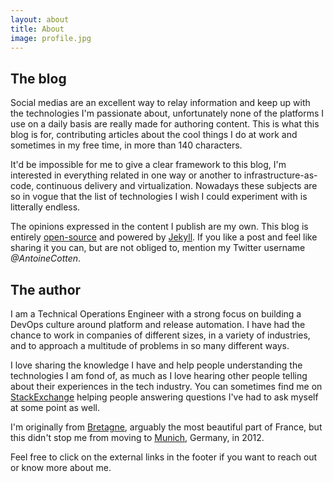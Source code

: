 ```yaml
---
layout: about
title: About
image: profile.jpg
---
```


## The blog

Social medias are an excellent way to relay information and keep up with the technologies I'm passionate about,
unfortunately none of the platforms I use on a daily basis are really made for authoring content. This is what this blog
is for, contributing articles about the cool things I do at work and sometimes in my free time, in more than 140
characters.

It'd be impossible for me to give a clear framework to this blog, I'm interested in everything related in one way or
another to infrastructure-as-code, continuous delivery and virtualization. Nowadays these subjects are so in vogue that
the list of technologies I wish I could experiment with is litterally endless.

The opinions expressed in the content I publish are my own. This blog is entirely [open-source][oss] and powered by
[Jekyll][jekyll]. If you like a post and feel like sharing it you can, but are not obliged to, mention my Twitter
username *@AntoineCotten*.

[oss]: https://github.com/antoineco/blog
[jekyll]: http://jekyllrb.com

## The author

I am a Technical Operations Engineer with a strong focus on building a DevOps culture around platform and release
automation. I have had the chance to work in companies of different sizes, in a variety of industries, and to approach
a multitude of problems in so many different ways.

I love sharing the knowledge I have and help people understanding the technologies I am fond of, as much as I love
hearing other people telling about their experiences in the tech industry. You can sometimes find me on
[StackExchange][stack] helping people answering questions I've had to ask myself at some point as well.

I'm originally from [Bretagne][brit], arguably the most beautiful part of France, but this didn't stop me from moving to
[Munich][muc], Germany, in 2012.

Feel free to click on the external links in the footer if you want to reach out or know more about me.

[stack]: http://stackexchange.com/users/6003895/antoine-cotten?tab=activity
[brit]: https://www.instagram.com/explore/tags/visitbrittany/
[muc]: http://www.oktoberfest.de/en/
